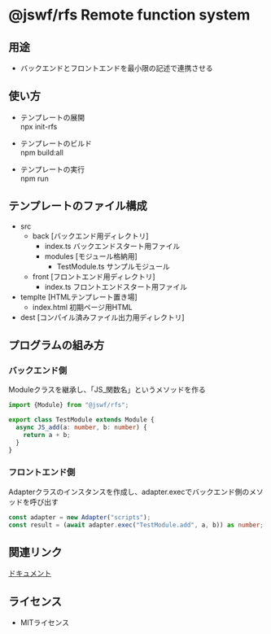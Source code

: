 # @jswf/rfs Remote function system

## 用途

- バックエンドとフロントエンドを最小限の記述で連携させる

## 使い方

- テンプレートの展開  
npx init-rfs

- テンプレートのビルド  
npm build:all

- テンプレートの実行  
npm run

## テンプレートのファイル構成

- src
  - back [バックエンド用ディレクトリ]
    - index.ts バックエンドスタート用ファイル
    - modules  [モジュール格納用]
      - TestModule.ts サンプルモジュール
  - front [フロントエンド用ディレクトリ]
    - index.ts フロントエンドスタート用ファイル
- templte [HTMLテンプレート置き場]
  - index.html 初期ページ用HTML
- dest [コンパイル済みファイル出力用ディレクトリ]

## プログラムの組み方

### バックエンド側

Moduleクラスを継承し、「JS_関数名」というメソッドを作る

```ts
import {Module} from "@jswf/rfs";

export class TestModule extends Module {
  async JS_add(a: number, b: number) {
    return a + b;
  }
}
```

### フロントエンド側

Adapterクラスのインスタンスを作成し、adapter.execでバックエンド側のメソッドを呼び出す

```ts
const adapter = new Adapter("scripts");
const result = (await adapter.exec("TestModule.add", a, b)) as number;
```

## 関連リンク

[ドキュメント](https://ttis.croud.jp/?uuid=71ba22b3-2a2f-493b-aa25-e6ffa21c7f72)

## ライセンス

- MITライセンス  
